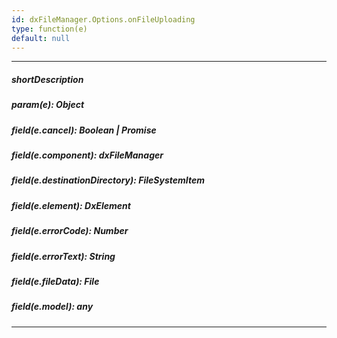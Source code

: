 ```yaml
---
id: dxFileManager.Options.onFileUploading
type: function(e)
default: null
---
```

---
##### shortDescription
<!-- Description goes here -->

##### param(e): Object
<!-- Description goes here -->

##### field(e.cancel): Boolean | Promise<void>
<!-- Description goes here -->

##### field(e.component): dxFileManager
<!-- Description goes here -->

##### field(e.destinationDirectory): FileSystemItem
<!-- Description goes here -->

##### field(e.element): DxElement
<!-- Description goes here -->

##### field(e.errorCode): Number
<!-- Description goes here -->

##### field(e.errorText): String
<!-- Description goes here -->

##### field(e.fileData): File
<!-- Description goes here -->

##### field(e.model): any
<!-- Description goes here -->

---
<!-- Description goes here -->